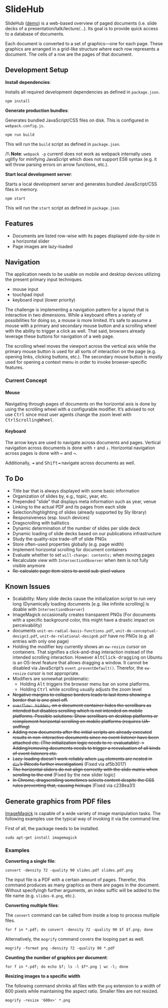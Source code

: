 # SlideHub

SlideHub ([demo](http://test.webis.de/slidehub)) is a web-based overview of paged documents (i.e. slide decks of a presentation/talk/lecture/…). Its goal is to provide quick access to a database of documents.

Each document is converted to a set of graphics—one for each page. These graphics are arranged in a grid-like structure where each row represents a document. The cells of a row are the pages of that document.



## Development Setup

**Install dependencies**:

Installs all required development dependencies as defined in `package.json`.

```
npm install
```

**Generate production bundles**:

Generates bundled JavaScript/CSS files on disk. This is configured in `webpack.config.js`.

```
npm run build
```

This will run the `build` script as defined in `package.json`.

/!\ **Note**: `webpack -p` currentl does not work as webpack internally uses uglifiy for minifying JavaScript which does not support ES6 syntax (e.g. it will throw parsing errors on arrow functions, etc.).

**Start local development server**:

Starts a local development server and generates bundled JavaScript/CSS files in memory.

```
npm start
```

This will run the `start` script as defined in `package.json`.



## Features

- Documents are listed row-wise with its pages displayed side-by-side in a horizontal slider
- Page images are lazy-loaded



## Navigation

The application needs to be usable on mobile and desktop devices utilizing the present primary input techniques.

- mouse input
- touchpad input
- keyboard input (lower priority)

The challenge is implementing a navigation pattern for a layout that is interactive in two dimensions. While a keyboard offers a variety of possibilities for doing so, a mouse is more limited. It’s safe to assume a mouse with a primary and secondary mouse button and a scrolling wheel with the ability to trigger a click as well. That said, browsers already leverage these buttons for navigation of a web page.

The scrolling wheel moves the viewport across the vertical axis while the primary mouse button is used for all sorts of interaction on the page (e.g. opening links, clicking buttons, etc.). The secondary mouse button is mostly used for opening a context menu in order to invoke browser-specific features.

### Current Concept

#### Mouse

Navigating through pages of documents on the horizontal axis is done by using the scrolling wheel with a configurable modifier. It’s advised to not use <kbd>Ctrl</kbd> since most user agents change the zoom level with <kbd>Ctrl</kbd><kbd>ScrollingWheel</kbd>.

#### Keyboard

The arrow keys are used to navigate across documents and pages. Vertical navigation across documents is done with <kbd>↑</kbd> and <kbd>↓</kbd>. Horizontal navigation across pages is done with <kbd>←</kbd> and <kbd>→</kbd>.

Additionally, <kbd title="tab key">⇥</kbd> and <kbd>Shift</kbd><kbd title="tab key">⇥</kbd> navigate across documents as well.



## To Do

- Title bar that is always displayed with some basic information
- Organization of slides by, e.g., topic, year, etc.
- Prepended "slide" that displays meta information such as year, venue
- Linking to the actual PDF and its pages from each slide
- Selection/highlighting of slides (already supported by Sly library)
- Responsiveness (esp. touch devices)
- Dragscrolling with ballistics
- Dynamic determination of the number of slides per slide deck
- Dynamic loading of slide decks based on our publications infrastructure
- Study the quality-size trade-off of slide PNGs
- Store often-used properties globally (e.g. page width)
- Implement horizontal scrolling for document containers
- Evaluate whether to set `will-change: contents;` when moving pages
- Recalculate view with `IntersectionObserver` when item is not fully visible anymore
- <s>Re-calculate page item sizes to avoid sub-pixel values</s>



## Known Issues

- Scalability: Many slide decks cause the initialization script to run very long (Dynamically loading documents [e.g. like infinite scrolling] is doable with `IntersectionObserver`)
- ImageMagick occasionally creates transparent PNGs (For documents with a specific background color, this might have a drastic impact on perceivability)
- documents `unit-en-radial-basis-functions.pdf`, `unit-de-conceptual-design3.pdf`, `unit-de-relational-design0.pdf` have no PNGs (e.g. all entries with only one page)
- Holding the modifier key currently shows an `ew-resize` cursor on containers. That signifies a click-and-drag interaction instead of the intended scrolling interaction. However <kbd>Alt</kbd><kbd>Click-dragging</kbd> on Ubuntu is an OS-level feature that allows dragging a window. It cannot be disabled via JavaScript’s `event.preventDefault()`. Therefor, the `ew-resize` cursor is not appropriate.
- Modifiers are somewhat problematic:
  - Holding <kbd>Alt</kbd> triggers the browser menu bar on some platforms.
  - Holding <kbd>Ctrl</kbd> while scrolling usually adjusts the zoom level
- <s>Negative margins to collapse borders leads to last items showing a border that is one pixel off.</s>
- <s>`overflow: hidden;` on a document container hides the scrollbars as intended but disables scrolling which is not intended on mobile platforms. Possible solutions: Show scrollbars on desktop platforms *or* reimplement horizontal scrolling on mobile platforms (requires UA-sniffing)</s>
- <s>Adding new documents after the initial scripts are already executed results in non-interactive documents since no event listener have been attached etc. (The initialization logic needs to re-evaluatable) → Adding/removing documents needs to trigger a reevaluation of all kinds of event listeners etc.</s>
- <s>Lazy-loading doesn’t work reliably when `img` elements are nested in `div`’s (Needs further investigation)</s> (Fixed via af5b3017)
- <s>The horizontal sliders do not align correctly with the slide matrix when scrolling to the end</s> (Fixed by the new slider logic)
- <s>In Chrome, dragscrolling sometimes selects content despite the CSS rules preventing that, causing hickups</s> (Fixed via c238ea31)



## Generate graphics from PDF files

[ImageMagick](https://www.imagemagick.org) is capable of a wide variety of image manipulation tasks. The following examples use the typical way of invoking it via the command line.

First of all, the package needs to be installed.

```
sudo apt-get install imagemagick
```

### Examples

**Converting a single file**:

```
convert -density 72 -quality 90 slides.pdf slides.pdf.png
```

The input file is a PDF with a certain amount of pages. Therefor, this command produces as many graphics as there are pages in the document. Without specifyingh further arguments, an index suffic will be added to the file name (e.g. `slides-0.png`, etc.).

**Converting multiple files**:

The `convert` command can be called from inside a loop to process multiple files.

```
for f in *.pdf; do convert -density 72 -quality 90 $f $f.png; done
```

Alternatively, the `mogrify` command covers the looping part as well.

```
mogrify -format png -density 72 -quality 90 *.pdf
```

**Counting the number of graphics per document**:

```
for f in *.pdf; do echo $f; ls -l $f*.png | wc -l; done
```

**Resizing images to a specific width**

The following command shrinks all files with the `png` extension to a width of 600 pixels while maintaining the aspect ratio. Smaller files are not resized.

```
mogrify -resize '600x>' *.png
```
